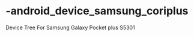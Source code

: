 -android_device_samsung_coriplus
================================

Device Tree For Samsung Galaxy Pocket plus S5301
